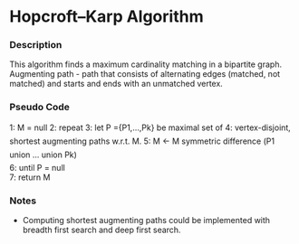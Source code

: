 # Hopcroft–Karp Algorithm

### Description
This algorithm finds a maximum cardinality matching in a bipartite graph.
Augmenting path - path that consists of alternating edges (matched, not matched) and starts and ends with an unmatched vertex.
### Pseudo Code

1: M = null
2: repeat
3: 		let P ={P1,...,Pk} be maximal set of
4: 		vertex-disjoint, shortest augmenting paths w.r.t. M.
5: 		M <- M symmetric difference (P1 union ... union Pk) 	
6: until P = null	
7: return M

### Notes
- Computing shortest augmenting paths could be implemented with breadth first search and deep first search.